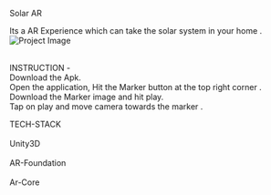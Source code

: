 Solar AR <br/>

Its a AR Experience which can take the solar system in your home .<br/>
![Project Image](https://user-images.githubusercontent.com/86115703/142908644-4bcfac8a-acd4-4464-9355-be0055c15b63.jpeg) <br/>

<br/>
INSTRUCTION -<br/>
Download the Apk. <br/>
Open the application, Hit the Marker button at the top right corner . Download the Marker image and hit play.<br/>
Tap on  play and move camera  towards the marker .


TECH-STACK<br/>
<br/>
Unity3D <br/>
 <br/>
AR-Foundation<br/>
 <br/>
Ar-Core<br/>



